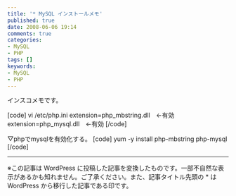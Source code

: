 ```yaml
---
title: '* MySQL インストールメモ'
published: true
date: 2008-06-06 19:14
comments: true
categories:
- MySQL
- PHP
tags: []
keywords:
- MySQL
- PHP
---
```

インスコメモです。


[code]
vi /etc/php.ini
extension=php_mbstring.dll　←有効
extension=php_mysql.dll　←有効
[/code]

▽phpでmysqlを有効化する。
[code]
yum -y install php-mbstring php-mysql
[/code]

---
※この記事は WordPress に投稿した記事を変換したものです。一部不自然な表示があるかも知れません。ご了承ください。また、記事タイトル先頭の * は WordPress から移行した記事である印です。
